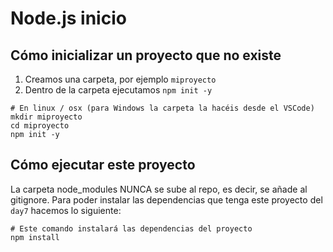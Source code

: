 # Node.js inicio

## Cómo inicializar un proyecto que no existe
1. Creamos una carpeta, por ejemplo `miproyecto`
2. Dentro de la carpeta ejecutamos `npm init -y`
```
# En linux / osx (para Windows la carpeta la hacéis desde el VSCode)
mkdir miproyecto
cd miproyecto
npm init -y
```

## Cómo ejecutar este proyecto
La carpeta node_modules NUNCA se sube al repo, es decir, se añade al gitignore.
Para poder instalar las dependencias que tenga este proyecto del `day7` hacemos lo siguiente:
```
# Este comando instalará las dependencias del proyecto
npm install
```
